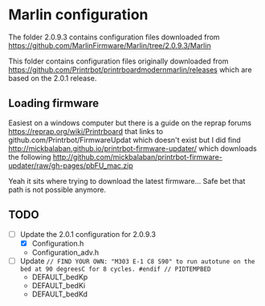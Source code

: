# Marlin configuration

The folder 2.0.9.3 contains configuration files downloaded from https://github.com/MarlinFirmware/Marlin/tree/2.0.9.3/Marlin

This folder contains configuration files originally downloaded from https://github.com/Printrbot/printrboardmodernmarlin/releases which are based on the 2.0.1 release.

## Loading firmware

Easiest on a windows computer but there is a guide on the reprap forums https://reprap.org/wiki/Printrboard that links to github.com/Printrbot/FirmwareUpdat which doesn't exist but I did find http://mickbalaban.github.io/printrbot-firmware-updater/ which downloads the following http://github.com/mickbalaban/printrbot-firmware-updater/raw/gh-pages/pbFU_mac.zip

Yeah it sits where trying to download the latest firmware... Safe bet that path is not possible anymore.

## TODO

- [ ] Update the 2.0.1 configuration for 2.0.9.3
  - [x] Configuration.h
  - Configuration_adv.h
- [ ] Update `// FIND YOUR OWN: "M303 E-1 C8 S90" to run autotune on the bed at 90 degreesC for 8 cycles.
 #endif // PIDTEMPBED`
  - DEFAULT_bedKp
  - DEFAULT_bedKi
  - DEFAULT_bedKd
